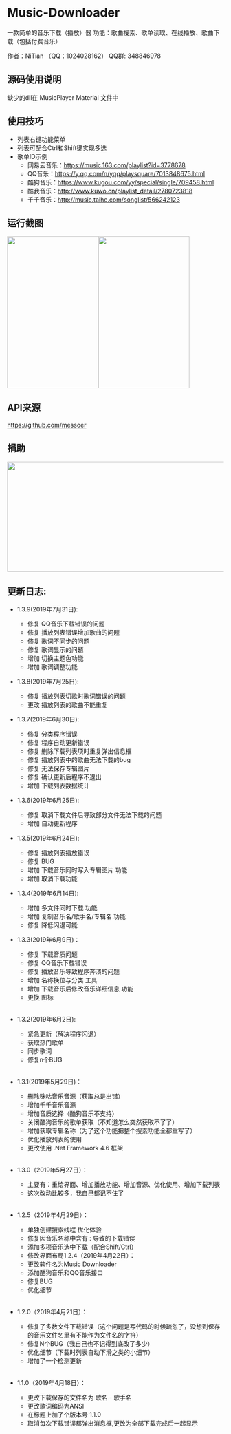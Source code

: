 # Music-Downloader
一款简单的音乐下载（播放）器
功能：歌曲搜索、歌单读取、在线播放、歌曲下载（包括付费音乐）

作者：NiTian （QQ：1024028162）
QQ群: 348846978

## 源码使用说明
缺少的dll在 MusicPlayer Material 文件中

## 使用技巧 
* 列表右键功能菜单
* 列表可配合Ctrl和Shift键实现多选
* 歌单ID示例
   * 网易云音乐：https://music.163.com/playlist?id=3778678
   * QQ音乐：https://y.qq.com/n/yqq/playsquare/7013848675.html
   * 酷狗音乐：https://www.kugou.com/yy/special/single/709458.html
   * 酷我音乐：http://www.kuwo.cn/playlist_detail/2780723818
   * 千千音乐：http://music.taihe.com/songlist/566242123
## 运行截图
<img src="https://github.com/NiTian1207/Music-Downloader/blob/master/MusicPlayer%20Material/%E6%88%AA%E5%9B%BE1.png" width="212" height="352.5‬"><img src="https://github.com/NiTian1207/Music-Downloader/blob/master/MusicPlayer%20Material/%E6%88%AA%E5%9B%BE2.png" width="212" height="352.5‬">

## API来源
https://github.com/messoer

## 捐助
<img src="https://github.com/NiTian1207/Music-Downloader/blob/master/MusicPlayer%20Material/%E6%8D%90%E5%8A%A9.png" width="512" height="256">

## 更新日志: 
   * 1.3.9(2019年7月31日):
	  * 修复 QQ音乐下载错误的问题
	  * 修复 播放列表错误增加歌曲的问题
	  * 修复 歌词不同步的问题
	  * 修复 歌词显示的问题
	  * 增加 切换主题色功能
	  * 增加 歌词调整功能
	  
   * 1.3.8(2019年7月25日):
      * 修复 播放列表切歌时歌词错误的问题
	  * 更改 播放列表的歌曲不能重复
	  
   * 1.3.7(2019年6月30日):
      * 修复 分类程序错误
	  * 修复 程序自动更新错误
	  * 修复 删除下载列表项时重复弹出信息框
	  * 修复 播放列表中的歌曲无法下载的bug
	  * 修复 无法保存专辑图片
	  * 修复 确认更新后程序不退出
	  * 增加 下载列表数据统计
	  
   * 1.3.6(2019年6月25日):
      * 修复 取消下载文件后导致部分文件无法下载的问题
      * 增加 自动更新程序
	  
   * 1.3.5(2019年6月24日):
      * 修复 播放列表播放错误
      * 修复 BUG
      * 增加 下载音乐同时写入专辑图片 功能
      * 增加 取消下载功能
      
   * 1.3.4(2019年6月14日):
      * 增加 多文件同时下载 功能
      * 增加 复制音乐名/歌手名/专辑名 功能
      * 修复 降低闪退可能
   
   * 1.3.3(2019年6月9日)：
      * 修复 下载音质问题
      * 修复 QQ音乐下载错误
      * 修复 播放音乐导致程序奔溃的问题
      * 增加 名称换位与分类 工具
      * 增加 下载音乐后修改音乐详细信息 功能
      * 更换 图标
      <br/>
   * 1.3.2(2019年6月2日):
      * 紧急更新（解决程序闪退）
      * 获取热门歌单
      * 同步歌词
      * 修复n个BUG
      <br/>
   * 1.3.1(2019年5月29日)：
      * 删除咪咕音乐音源（获取总是出错）
      * 增加千千音乐音源
      * 增加音质选择（酷狗音乐不支持）
      * 关闭酷狗音乐的歌单获取（不知道怎么突然获取不了了）
      * 增加获取专辑名称（为了这个功能把整个搜索功能全都重写了）
      * 优化播放列表的使用
      * 更改使用 .Net Framework 4.6 框架
      <br/>
   * 1.3.0（2019年5月27日）：
      * 主要有：重绘界面、增加播放功能、增加音源、优化使用、增加下载列表
      * 这次改动比较多，我自己都记不住了
      <br/>
   * 1.2.5（2019年4月29日）：
      * 单独创建搜索线程 优化体验
      * 修复因音乐名称中含有 : 导致的下载错误
      * 添加多项音乐选中下载（配合Shift/Ctrl）
      * 修改界面布局1.2.4（2019年4月22日）：
      * 更改软件名为Music Downloader
      * 添加酷狗音乐和QQ音乐接口
      * 修复BUG
      * 优化细节
      <br/>
   * 1.2.0（2019年4月21日）：
      * 修复了多数文件下载错误（这个问题是写代码的时候疏忽了，没想到保存的音乐文件名里有不能作为文件名的字符）
      * 修复N个BUG（我自己也不记得到底改了多少）
      * 优化细节（下载时列表自动下滑之类的小细节）
      * 增加了一个检测更新
      <br/>
   * 1.1.0（2019年4月18日）：
      * 更改下载保存的文件名为 歌名 - 歌手名
      * 更改歌词编码为ANSI
      * 在标题上加了个版本号 1.1.0
      * 取消每次下载错误都弹出消息框,更改为全部下载完成后一起显示
